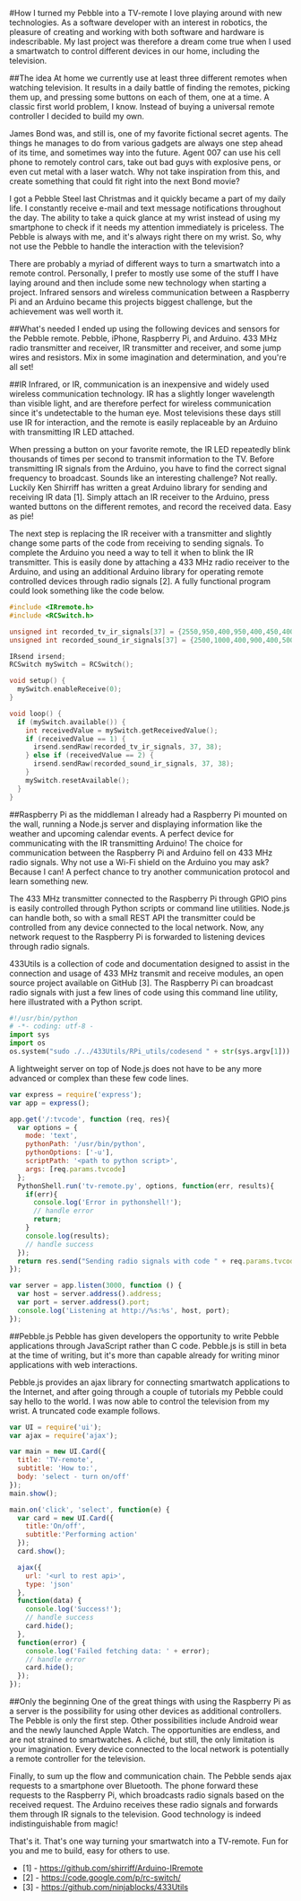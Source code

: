 #How I turned my Pebble into a TV-remote
I love playing around with new technologies. As a software developer with an interest in robotics, the pleasure of creating and working with both software and hardware is indescribable. My last project was therefore a dream come true when I used a smartwatch to control different devices in our home, including the television.

##The idea
At home we currently use at least three different remotes when watching television. It results in a daily battle of finding the remotes, picking them up, and pressing some buttons on each of them, one at a time. A classic first world problem, I know. Instead of buying a universal remote controller I decided to build my own. 

James Bond was, and still is, one of my favorite fictional secret agents. The things he manages to do from various gadgets are always one step ahead of its time, and sometimes way into the future. Agent 007 can use his cell phone to remotely control cars, take out bad guys with explosive pens, or even cut metal with a laser watch. Why not take inspiration from this, and create something that could fit right into the next Bond movie?

I got a Pebble Steel last Christmas and it quickly became a part of my daily life. I constantly receive e-mail and text message notifications throughout the day. The ability to take a quick glance at my wrist instead of using my smartphone to check if it needs my attention immediately is priceless. The Pebble is always with me, and it's always right there on my wrist. So, why not use the Pebble to handle the interaction with the television?

There are probably a myriad of different ways to turn a smartwatch into a remote control. Personally, I prefer to mostly use some of the stuff I have laying around and then include some new technology when starting a project. Infrared sensors and wireless communication between a Raspberry Pi and an Arduino became this projects biggest challenge, but the achievement was well worth it. 

##What's needed
I ended up using the following devices and sensors for the Pebble remote. Pebble, iPhone, Raspberry Pi, and Arduino. 433 MHz radio transmitter and receiver, IR transmitter and receiver, and some jump wires and resistors. Mix in some imagination and determination, and you're all set!

##IR
Infrared, or IR, communication is an inexpensive and widely used wireless communication technology. IR has a slightly longer wavelength than visible light, and are therefore perfect for wireless communication since it's undetectable to the human eye. Most televisions these days still use IR for interaction, and the remote is easily replaceable by an Arduino with transmitting IR LED attached.

When pressing a button on your favorite remote, the IR LED repeatedly blink thousands of times per second to transmit information to the TV. Before transmitting IR signals from the Arduino, you have to find the correct signal frequency to broadcast. Sounds like an interesting challenge? Not really. Luckily Ken Shirriff has written a great Arduino library for sending and receiving IR data [1]. Simply attach an IR receiver to the Arduino, press wanted buttons on the different remotes, and record the received data. Easy as pie!

The next step is replacing the IR receiver with a transmitter and slightly change some parts of the code from receiving to sending signals. To complete the Arduino you need a way to tell it when to blink the IR transmitter. This is easily done by attaching a 433 MHz radio receiver to the Arduino, and using an additional Arduino library for operating remote controlled devices through radio signals [2]. A fully functional program could look something like the code below. 

```c
#include <IRremote.h>
#include <RCSwitch.h>

unsigned int recorded_tv_ir_signals[37] = {2550,950,400,950,400,450,400,500,1200,1400,400,500,400,500,750,1000,400,450,400,500,400,450,450,450,400,500,400,450,400,500,800,500,400,950,400,450,400};
unsigned int recorded_sound_ir_signals[37] = {2500,1000,400,900,400,500,400,450,1250,1400,400,450,400,500,800,950,400,500,400,450,400,500,400,500,400,450,400,500,800,950,400,500,400,450,400,500,400};

IRsend irsend;
RCSwitch mySwitch = RCSwitch();

void setup() {
  mySwitch.enableReceive(0);
}

void loop() {
  if (mySwitch.available()) {
    int receivedValue = mySwitch.getReceivedValue();
    if (receivedValue == 1) {
      irsend.sendRaw(recorded_tv_ir_signals, 37, 38);
    } else if (receivedValue == 2) {
      irsend.sendRaw(recorded_sound_ir_signals, 37, 38);
    }
    mySwitch.resetAvailable();
  }
}
```

##Raspberry Pi as the middleman
I already had a Raspberry Pi mounted on the wall, running a Node.js server and displaying information like the weather and upcoming calendar events. A perfect device for communicating with the IR transmitting Arduino! The choice for communication between the Raspberry Pi and Arduino fell on 433 MHz radio signals. Why not use a Wi-Fi shield on the Arduino you may ask? Because I can! A perfect chance to try another communication protocol and learn something new.

The 433 MHz transmitter connected to the Raspberry Pi through GPIO pins is easily controlled through Python scripts or command line utilities. Node.js can handle both, so with a small REST API the transmitter could be controlled from any device connected to the local network. Now, any network request to the Raspberry Pi is forwarded to listening devices through radio signals.

433Utils is a collection of code and documentation designed to assist in the connection and usage of 433 MHz transmit and receive modules, an open source project available on GitHub [3]. The Raspberry Pi can broadcast radio signals with just a few lines of code using this command line utility, here illustrated with a Python script.

```python
#!/usr/bin/python
# -*- coding: utf-8 -
import sys
import os
os.system("sudo ./../433Utils/RPi_utils/codesend " + str(sys.argv[1]))
```

A lightweight server on top of Node.js does not have to be any more advanced or complex than these few code lines.

```javascript
var express = require('express');
var app = express();

app.get('/:tvcode', function (req, res){
  var options = {
    mode: 'text',
    pythonPath: '/usr/bin/python',
    pythonOptions: ['-u'],
    scriptPath: '<path to python script>',
    args: [req.params.tvcode]
  };
  PythonShell.run('tv-remote.py', options, function(err, results){
    if(err){
      console.log('Error in pythonshell!');
      // handle error
      return;
    }
    console.log(results);
    // handle success
  });
  return res.send("Sending radio signals with code " + req.params.tvcode);
});

var server = app.listen(3000, function () {
  var host = server.address().address;
  var port = server.address().port;
  console.log('Listening at http://%s:%s', host, port);
});
```

##Pebble.js
Pebble has given developers the opportunity to write Pebble applications through JavaScript rather than C code. Pebble.js is still in beta at the time of writing, but it's more than capable already for writing minor applications with web interactions. 

Pebble.js provides an ajax library for connecting smartwatch applications to the Internet, and after going through a couple of tutorials my Pebble could say hello to the world. I was now able to control the television from my wrist. A truncated code example follows.

```javascript
var UI = require('ui');
var ajax = require('ajax');

var main = new UI.Card({
  title: 'TV-remote',
  subtitle: 'How to:',
  body: 'select - turn on/off'
});
main.show();

main.on('click', 'select', function(e) {
  var card = new UI.Card({
    title:'On/off',
    subtitle:'Performing action'
  });
  card.show();

  ajax({
    url: '<url to rest api>',
    type: 'json'
  },
  function(data) {
    console.log('Success!');
    // handle success
    card.hide();
  },
  function(error) {
    console.log('Failed fetching data: ' + error);
    // handle error
    card.hide();
  });
});
```

##Only the beginning
One of the great things with using the Raspberry Pi as a server is the possibility for using other devices as additional controllers. The Pebble is only the first step. Other possibilities include Android wear and the newly launched Apple Watch. The opportunities are endless, and are not strained to smartwatches. A cliché, but still, the only limitation is your imagination. Every device connected to the local network is potentially a remote controller for the television.

Finally, to sum up the flow and communication chain. The Pebble sends ajax requests to a smartphone over Bluetooth. The phone forward these requests to the Raspberry Pi, which broadcasts radio signals based on the received request. The Arduino receives these radio signals and forwards them through IR signals to the television. Good technology is indeed indistinguishable from magic!
 
That's it. That's one way turning your smartwatch into a TV-remote. Fun for you and me to build, easy for others to use.

* [1] - https://github.com/shirriff/Arduino-IRremote
* [2] - https://code.google.com/p/rc-switch/
* [3] - https://github.com/ninjablocks/433Utils